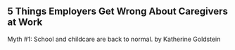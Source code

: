 ## 5 Things Employers Get Wrong About Caregivers at Work

Myth #1: School and childcare are back to normal. by Katherine Goldstein